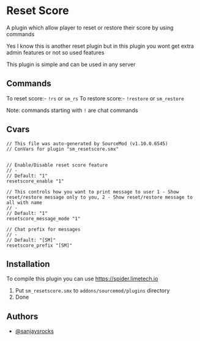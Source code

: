 
# Reset Score

A plugin which allow player to reset or restore their score by using commands

Yes I know this is another reset plugin but in this plugin you wont get extra admin features or not so used features

This plugin is simple and can be used in any server


## Commands

To reset score:- `!rs` or `sm_rs`
To restore score:- `!restore` or `sm_restore`

Note: commands starting with `!` are chat commands
## Cvars

```
// This file was auto-generated by SourceMod (v1.10.0.6545)
// ConVars for plugin "sm_resetscore.smx"


// Enable/Disable reset score feature
// -
// Default: "1"
resetscore_enable "1"

// This controls how you want to print message to user 1 - Show reset/restore message only to you, 2 - Show reset/restore message to all with name
// -
// Default: "1"
resetscore_message_mode "1"

// Chat prefix for messages
// -
// Default: "[SM]"
resetscore_prefix "[SM]"

```
## Installation

To compile this plugin you can use https://spider.limetech.io

1.  Put `sm_resetscore.smx` to `addons/sourcemod/plugins` directory
2.  Done



## Authors

- [@sanjaysrocks](https://www.github.com/sanjaysrocks)


